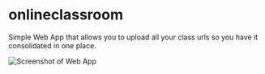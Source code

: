 # onlineclassroom
Simple Web App that allows you to upload all your class urls so you have it consolidated in one place.

![Screenshot of Web App](/screenshot.jpg?raw=true "Optional Title")
